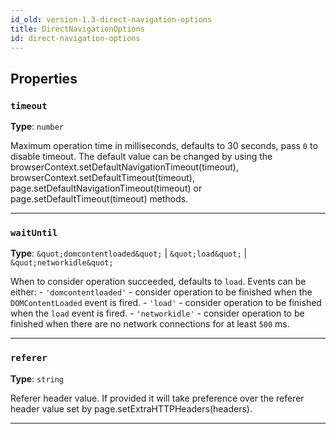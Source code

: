 ```yaml
---
id_old: version-1.3-direct-navigation-options
title: DirectNavigationOptions
id: direct-navigation-options
---
```


<a name="directnavigationoptions"></a>

## Properties

### `timeout`

**Type**: `number`

Maximum operation time in milliseconds, defaults to 30 seconds, pass `0` to disable timeout. The default value can be changed by using the
browserContext.setDefaultNavigationTimeout(timeout), browserContext.setDefaultTimeout(timeout), page.setDefaultNavigationTimeout(timeout) or
page.setDefaultTimeout(timeout) methods.

---

### `waitUntil`

**Type**: `&quot;domcontentloaded&quot;` | `&quot;load&quot;` | `&quot;networkidle&quot;`

When to consider operation succeeded, defaults to `load`. Events can be either: - `'domcontentloaded'` - consider operation to be finished when the
`DOMContentLoaded` event is fired. - `'load'` - consider operation to be finished when the `load` event is fired. - `'networkidle'` - consider
operation to be finished when there are no network connections for at least `500` ms.

---

### `referer`

**Type**: `string`

Referer header value. If provided it will take preference over the referer header value set by page.setExtraHTTPHeaders(headers).

---

